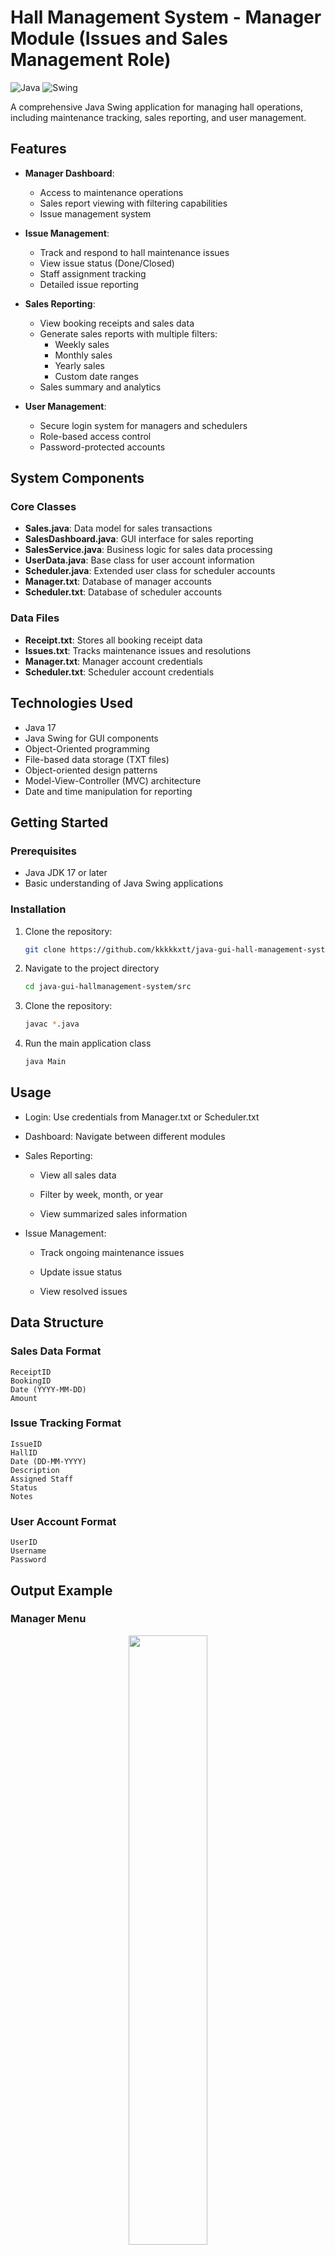 # Hall Management System - Manager Module (Issues and Sales Management Role)

![Java](https://img.shields.io/badge/Java-17-blue.svg)
![Swing](https://img.shields.io/badge/GUI-Swing-orange.svg)

A comprehensive Java Swing application for managing hall operations, including maintenance tracking, sales reporting, and user management.

## Features

- **Manager Dashboard**:
  - Access to maintenance operations
  - Sales report viewing with filtering capabilities
  - Issue management system

- **Issue Management**:
  - Track and respond to hall maintenance issues
  - View issue status (Done/Closed)
  - Staff assignment tracking
  - Detailed issue reporting

- **Sales Reporting**:
  - View booking receipts and sales data
  - Generate sales reports with multiple filters:
    - Weekly sales
    - Monthly sales
    - Yearly sales
    - Custom date ranges
  - Sales summary and analytics

- **User Management**:
  - Secure login system for managers and schedulers
  - Role-based access control
  - Password-protected accounts

## System Components

### Core Classes
- **Sales.java**: Data model for sales transactions
- **SalesDashboard.java**: GUI interface for sales reporting
- **SalesService.java**: Business logic for sales data processing
- **UserData.java**: Base class for user account information
- **Scheduler.java**: Extended user class for scheduler accounts
- **Manager.txt**: Database of manager accounts
- **Scheduler.txt**: Database of scheduler accounts

### Data Files
- **Receipt.txt**: Stores all booking receipt data
- **Issues.txt**: Tracks maintenance issues and resolutions
- **Manager.txt**: Manager account credentials
- **Scheduler.txt**: Scheduler account credentials

## Technologies Used

- Java 17
- Java Swing for GUI components
- Object-Oriented programming
- File-based data storage (TXT files)
- Object-oriented design patterns
- Model-View-Controller (MVC) architecture
- Date and time manipulation for reporting

## Getting Started

### Prerequisites
- Java JDK 17 or later
- Basic understanding of Java Swing applications

### Installation
1. Clone the repository:
   ```bash
   git clone https://github.com/kkkkkxtt/java-gui-hall-management-system.git
   ```
2. Navigate to the project directory
   ```bash
   cd java-gui-hallmanagement-system/src
   ```
3. Clone the repository:
   ```bash
   javac *.java
   ```
4. Run the main application class
   ```bash
   java Main
   ```
## Usage
- Login: Use credentials from Manager.txt or Scheduler.txt

- Dashboard: Navigate between different modules

- Sales Reporting:

  - View all sales data

  - Filter by week, month, or year

  - View summarized sales information

- Issue Management:

  - Track ongoing maintenance issues

  - Update issue status

  - View resolved issues

## Data Structure
### Sales Data Format
```
ReceiptID
BookingID
Date (YYYY-MM-DD)
Amount
```
### Issue Tracking Format
```
IssueID
HallID
Date (DD-MM-YYYY)
Description
Assigned Staff
Status
Notes
```
### User Account Format
```
UserID
Username
Password
```
## Output Example

### Manager Menu
<div align="center">
  <img src="https://github.com/user-attachments/assets/50b8a493-5dac-4d28-8868-0c5a0c7919af" width="50%">
</div>

### Sales Dashboard
<div align="center">
  <img src="https://github.com/user-attachments/assets/2aa25095-022c-460f-964d-cf5813463054" width="50%">
</div>

### Issues Report
<div align="center">
  <img src="https://github.com/user-attachments/assets/6fc3d422-7988-40d6-8359-ea297f83e617" width="50%">
</div>

### Logout
<div align="center">
  <img src="https://github.com/user-attachments/assets/821baaaa-fbea-4bd1-b4de-7d3cf3ed91f3" width="50%">
</div>
